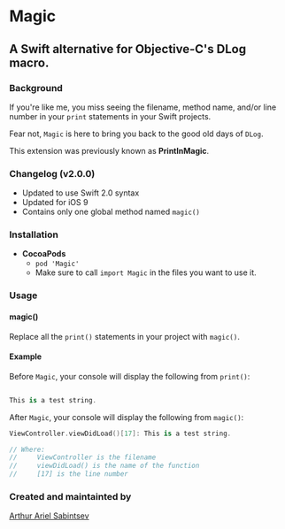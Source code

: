 # Magic
## A Swift alternative for Objective-C's DLog macro.

### Background

If you're like me, you miss seeing the filename, method name, and/or line number in your `print` statements in your Swift projects.

Fear not, `Magic` is here to bring you back to the good old days of `DLog`.

This extension was previously known as **PrintlnMagic**.

### Changelog (v2.0.0)
- Updated to use Swift 2.0 syntax
- Updated for iOS 9
- Contains only one global method named `magic()`

### Installation
- **CocoaPods**
  - `pod 'Magic'`
  - Make sure to call `import Magic` in the files you want to use it.

### Usage

#### magic()
Replace all the `print()` statements in your project with `magic()`.

#### Example
Before `Magic`, your console will display the following from `print()`:

```swift

This is a test string.

```

After `Magic`, your console will display the following from `magic()`:

```swift
ViewController.viewDidLoad()[17]: This is a test string.

// Where:
//     ViewController is the filename
//     viewDidLoad() is the name of the function
//     [17] is the line number
```

### Created and maintainted by
[Arthur Ariel Sabintsev](http://www.sabintsev.com)
